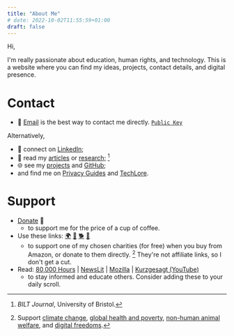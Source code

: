 ```yaml
---
title: "About Me"
# date: 2022-10-02T11:55:59+01:00
draft: false
---
```


Hi,

I'm really passionate about education, human rights, and technology. This is a website where you can find my ideas, projects, contact details, and digital presence.

# Contact

- 📧 [Email](mailto:kaitebay@protonmail.com) is the best way to contact me directly. [`Public Key`](/Kai-Tebay.asc)

Alternatively,
- 💼 connect on [LinkedIn](https://www.linkedin.com/in/kai-tebay-175240237);
- 📑 read my [articles](/posts) or [research;](https://bilt.online/wp-content/uploads/2021/08/Bridging-the-Gap-between-Ethical-Holism-and-the-Animal-Liberation-Movement-Fryer-and-Tebay.pdf) [^1]
- 🌐 see my [projects](/projects) and [GitHub](https://github.com/KaiTebay);
- and find me on [Privacy Guides](https://discuss.privacyguides.org/u/kai) and [TechLore](https://discuss.techlore.tech/u/KaiTebay).

[^1]: *BILT Journal*, University of Bristol.

# Support

- [Donate](https://www.buymeacoffee.com/kaitebay) 💚
    - to support me for the price of a cup of coffee.
- Use these links: [🌍](https://smile.amazon.com/ch/04-3512550) [💊](https://smile.amazon.com/ch/20-8625442) [🐕](https://smile.amazon.com/ch/36-4684978) [👤](https://smile.amazon.com/ch/04-3091431)
    - to support one of my chosen charities (for free) when you buy from Amazon, or donate to them directly. [^2] They're not affiliate links, so I don't get a cut.
- Read: [80,000 Hours](https://80000hours.org/) | [NewsLit](https://newslit.org/) | [Mozilla](https://blog.mozilla.org/) | [Kurzgesagt (YouTube)](https://www.youtube.com/user/Kurzgesagt)
    - to stay informed and educate others. Consider adding these to your daily scroll.

[^2]: Support [climate change](https://www.givingwhatwecan.org/charities/clean-air-task-force), [global health and poverty](https://www.givingwhatwecan.org/charities/givewell), [non-human animal welfare](https://www.givingwhatwecan.org/charities/ace-current-recommendation), and [digital freedoms](https://supporters.eff.org/donate/join-eff-4).

